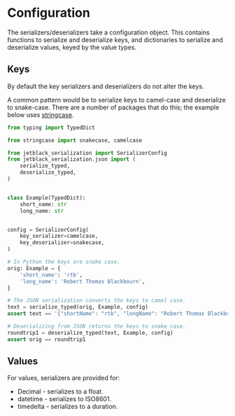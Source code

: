 # Configuration

The serializers/deserializers take a configuration object.
This contains functions to serialize and deserialize keys,
and dictionaries to serialize and deserialize values, keyed
by the value types.

## Keys

By default the key serializers and deserializers do not alter the keys.

A common pattern would be to serialize keys to camel-case and deserialize to
snake-case. There are a number of packages that do this; the example below uses
[stringcase](https://github.com/okunishinishi/python-stringcase).

```python
from typing import TypedDict

from stringcase import snakecase, camelcase

from jetblack_serialization import SerializerConfig
from jetblack_serialization.json import (
    serialize_typed,
    deserialize_typed,
)


class Example(TypedDict):
    short_name: str
    long_name: str


config = SerializerConfig(
    key_serializer=camelcase,
    key_deserializer=snakecase,
)

# In Python the keys are snake case.
orig: Example = {
    'short_name': 'rtb',
    'long_name': 'Robert Thomas Blackbourn',
}

# The JSON serialization converts the keys to camel case.
text = serialize_typed(orig, Example, config)
assert text == '{"shortName": "rtb", "longName": "Robert Thomas Blackbourn"}'

# Deserializing from JSON returns the keys to snake case.
roundtrip1 = deserialize_typed(text, Example, config)
assert orig == roundtrip1
```

## Values

For values, serializers are provided for:

* Decimal - serializes to a float.
* datetime - serializes to ISO8601.
* timedelta - serializes to a duration.
